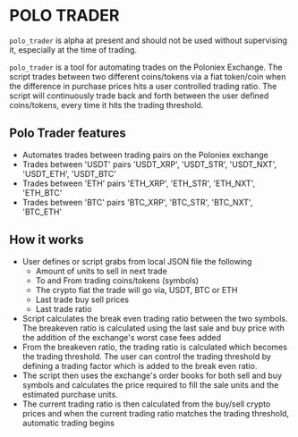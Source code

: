 POLO TRADER
===========
`polo_trader` is alpha at present and should not be used without supervising it, especially at
the time of trading.

`polo_trader` is a tool for automating trades on the Poloniex Exchange. The script trades 
between two different coins/tokens via a fiat token/coin when the difference in purchase prices
hits a user controlled trading ratio. The script will continuously trade back and forth between 
the user defined coins/tokens, every time it hits the trading threshold.

Polo Trader features
--------------------

* Automates trades between trading pairs on the Poloniex exchange 
* Trades between 'USDT' pairs 'USDT_XRP', 'USDT_STR', 'USDT_NXT', 'USDT_ETH', 'USDT_BTC'
* Trades between 'ETH' pairs 'ETH_XRP', 'ETH_STR', 'ETH_NXT', 'ETH_BTC'
* Trades between 'BTC' pairs 'BTC_XRP', 'BTC_STR', 'BTC_NXT', 'BTC_ETH'

How it works
------------
* User defines or script grabs from local JSON file the following
  * Amount of units to sell in next trade
  * To and From trading coins/tokens (symbols)
  * The crypto fiat the trade will go via, USDT, BTC or ETH 
  * Last trade buy sell prices
  * Last trade ratio
* Script calculates the break even trading ratio between the two symbols. The breakeven ratio is 
calculated using the last sale and buy price with the addition of the exchange's worst case fees added
* From the breakeven ratio, the trading ratio is calculated which becomes the trading threshold. The 
user can control the trading threshold by defining a trading factor which is added to the break even ratio. 
* The script then uses the exchange's order books for both sell and buy symbols and calculates the price
required to fill the sale units and the estimated purchase units. 
* The current trading ratio is then calculated from the buy/sell crypto prices and when the current trading
ratio matches the trading threshold, automatic trading begins